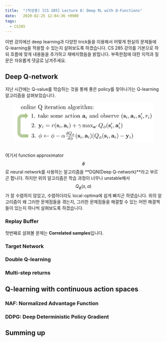 ```yaml
---
title:  "(작성중) [CS 285] Lecture 8: Deep RL with Q-Functions"
date:   2020-02-25 12:04:36 +0900
tags:
  - CS285
---
```

이번 강의에선 deep learning과 다양한 trick들을 이용해서 어떻게 현실의 문제들에 Q-learning을 적용할 수 있는지 살펴보도록 하겠습니다. CS 285 강의를 기본으로 하되 흐름에 맞게 내용들을 추가하고 재배치했음을 밝힙니다. 부족한점에 대한 지적과 질문은 자유롭게 댓글로 남겨주세요.

<script type="text/javascript" src="https://cdn.mathjax.org/mathjax/latest/MathJax.js?config=TeX-AMS-MML_HTMLorMML"></script>

## Deep Q-network

지난 시간에는 Q-value를 학습하는 것을 통해 좋은 policy를 찾아나가는 Q-learning 알고리즘을 살펴보았습니다.

<center><img src = "/assets/images/cs285/lecture7/qlearn.png" width = "450"></center><br>

여기서 function approximator $$\phi$$로 neural network를 사용하는 알고리즘을 **DQN(Deep Q-network)**라고 부르곤 합니다. 하지만 위의 알고리즘은 학습 과정이 너무나 unstable해서 $$Q_{\phi}(s,a)$$가 잘 수렴하지 않았고, 수렴하더라도 local-optima에 쉽게 빠지곤 하였습니다. 
위의 알고리즘이 왜 그러한 문제점들을 겪는지, 그러한 문제점들을 해결할 수 있는 어떤 해결책들이 있는지 하나씩 살펴보도록 하겠습니다.

### Replay Buffer

첫번째로 살펴볼 문제는 **Correlated samples**입니다. 

### Target Network

### Double Q-learning

### Multi-step returns

## Q-learning with continuous action spaces

### NAF: Normalized Advantage Function

### DDPG: Deep Deterministic Policy Gradient

## Summing up

<br>



[sutton]: http://www.incompleteideas.net/book/the-book-2nd.html
[andrewng_mvn]: https://www.youtube.com/watch?v=JjB58InuTqM
[karpathy_pong]: http://karpathy.github.io/2016/05/31/rl/
[ce_mle]: https://medium.com/konvergen/cross-entropy-and-maximum-likelihood-estimation-58942b52517a